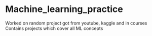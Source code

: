 # Machine_learning_practice

Worked on random project got from youtube, kaggle and in courses
Contains projects which cover all ML concepts
